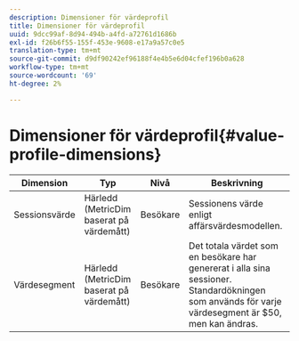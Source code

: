 ```yaml
---
description: Dimensioner för värdeprofil
title: Dimensioner för värdeprofil
uuid: 9dcc99af-8d94-494b-a4fd-a72761d1686b
exl-id: f26b6f55-155f-453e-9608-e17a9a57c0e5
translation-type: tm+mt
source-git-commit: d9df90242ef96188f4e4b5e6d04cfef196b0a628
workflow-type: tm+mt
source-wordcount: '69'
ht-degree: 2%

---
```


# Dimensioner för värdeprofil{#value-profile-dimensions}

| Dimension | Typ | Nivå | Beskrivning |
|---|---|---|---|
| Sessionsvärde | Härledd (MetricDim baserat på värdemått) | Besökare | Sessionens värde enligt affärsvärdesmodellen. |
| Värdesegment | Härledd (MetricDim baserat på värdemått) | Besökare | Det totala värdet som en besökare har genererat i alla sina sessioner. Standardökningen som används för varje värdesegment är $50, men kan ändras. |
